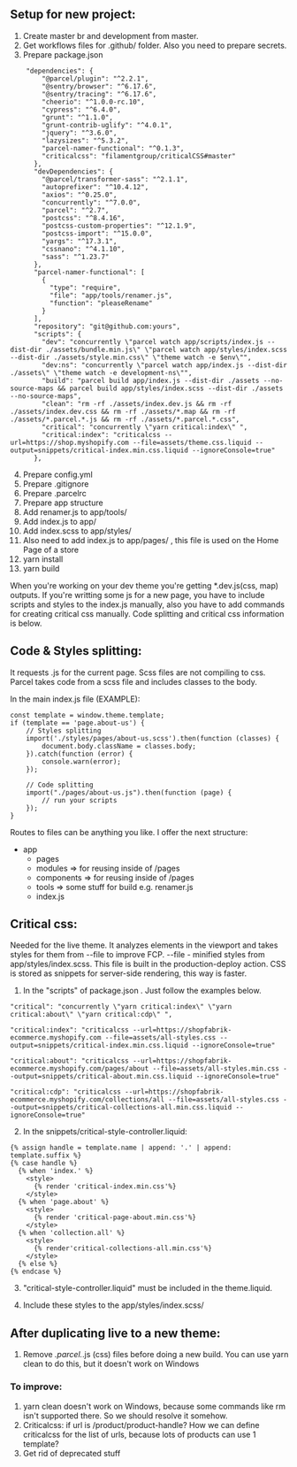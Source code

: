 ## Setup for new project:
1. Create master br and development from master.
2. Get workflows files for .github/ folder. Also you need to prepare secrets.
3. Prepare package.json
```
    "dependencies": {
        "@parcel/plugin": "^2.2.1",
        "@sentry/browser": "^6.17.6",
        "@sentry/tracing": "^6.17.6",
        "cheerio": "^1.0.0-rc.10",
        "cypress": "^6.4.0",
        "grunt": "^1.1.0",
        "grunt-contrib-uglify": "^4.0.1",
        "jquery": "^3.6.0",
        "lazysizes": "^5.3.2",
        "parcel-namer-functional": "^0.1.3",
        "criticalcss": "filamentgroup/criticalCSS#master"
      },
      "devDependencies": {
        "@parcel/transformer-sass": "^2.1.1",
        "autoprefixer": "^10.4.12",
        "axios": "^0.25.0",
        "concurrently": "^7.0.0",
        "parcel": "^2.7",
        "postcss": "^8.4.16",
        "postcss-custom-properties": "^12.1.9",
        "postcss-import": "^15.0.0",
        "yargs": "^17.3.1",
        "cssnano": "^4.1.10",
        "sass": "^1.23.7"
      },
      "parcel-namer-functional": [
        {
          "type": "require",
          "file": "app/tools/renamer.js",
          "function": "pleaseRename"
        }
      ],
      "repository": "git@github.com:yours",
      "scripts": {
        "dev": "concurrently \"parcel watch app/scripts/index.js --dist-dir ./assets/bundle.min.js\" \"parcel watch app/styles/index.scss --dist-dir ./assets/style.min.css\" \"theme watch -e $env\"",
        "dev:ns": "concurrently \"parcel watch app/index.js --dist-dir ./assets\" \"theme watch -e development-ns\"",
        "build": "parcel build app/index.js --dist-dir ./assets --no-source-maps && parcel build app/styles/index.scss --dist-dir ./assets --no-source-maps",
        "clean": "rm -rf ./assets/index.dev.js && rm -rf ./assets/index.dev.css && rm -rf ./assets/*.map && rm -rf ./assets/*.parcel.*.js && rm -rf ./assets/*.parcel.*.css",
        "critical": "concurrently \"yarn critical:index\" ",
        "critical:index": "criticalcss --url=https://shop.myshopify.com --file=assets/theme.css.liquid --output=snippets/critical-index.min.css.liquid --ignoreConsole=true"
      },
```
4. Prepare config.yml
5. Prepare .gitignore
6. Prepare .parcelrc
7. Prepare app structure
8. Add renamer.js to app/tools/
9. Add index.js to app/
10. Add index.scss to app/styles/
11. Also need to add index.js to app/pages/ , this file is used on the Home Page of a store
12. yarn install
13. yarn build

When you're working on your dev theme you're getting *.dev.js(css, map) outputs. If you're writting some js for a new page, you have to include scripts and styles to the index.js manually, also you have to add commands for creating critical css manually. Code splitting and critical css information is below.

## Code & Styles splitting:
It requests .js for the current page. Scss files are not compiling to css. Parcel takes code from a scss file and includes classes to the body.

In the main index.js file (EXAMPLE):

    const template = window.theme.template;
    if (template == 'page.about-us') {
        // Styles splitting
        import('./styles/pages/about-us.scss').then(function (classes) {
            document.body.className = classes.body;
        }).catch(function (error) {
            console.warn(error);
        });
        
        // Code splitting
        import("./pages/about-us.js").then(function (page) {
            // run your scripts
        });
    } 


Routes to files can be anything you like. I offer the next structure:
- app
    - pages
    - modules => for reusing inside of /pages
    - components => for reusing inside of /pages
    - tools => some stuff for build e.g. renamer.js
    - index.js

## Critical css:
Needed for the live theme.
It analyzes elements in the viewport and takes styles for them from --file to improve FCP. --file - minified styles from app/styles/index.scss. This file is built in the production-deploy action. CSS is stored as snippets for server-side rendering, this way is faster.

1. In the "scripts" of package.json . Just follow the examples below.
```
"critical": "concurrently \"yarn critical:index\" \"yarn critical:about\" \"yarn critical:cdp\" ",

"critical:index": "criticalcss --url=https://shopfabrik-ecommerce.myshopify.com --file=assets/all-styles.css --output=snippets/critical-index.min.css.liquid --ignoreConsole=true"

"critical:about": "criticalcss --url=https://shopfabrik-ecommerce.myshopify.com/pages/about --file=assets/all-styles.min.css --output=snippets/critical-about.min.css.liquid --ignoreConsole=true"

"critical:cdp": "criticalcss --url=https://shopfabrik-ecommerce.myshopify.com/collections/all --file=assets/all-styles.css --output=snippets/critical-collections-all.min.css.liquid --ignoreConsole=true"
```
2. In the snippets/critical-style-controller.liquid:
```
{% assign handle = template.name | append: '.' | append: template.suffix %}
{% case handle %}
  {% when 'index.' %}
    <style>
      {% render 'critical-index.min.css'%}
    </style>
  {% when 'page.about' %}
    <style>
      {% render 'critical-page-about.min.css'%}
    </style>
  {% when 'collection.all' %}
    <style>
      {% render'critical-collections-all.min.css'%}
    </style>
  {% else %}
{% endcase %}
```
3. "critical-style-controller.liquid" must be included in the theme.liquid.

4. Include these styles to the app/styles/index.scss/

## After duplicating live to a new theme:
1. Remove *.parcel.*.js (css) files before doing a new build. You can use yarn clean to do this, but it doesn't work on Windows 

### To improve:
1. yarn clean doesn't work on Windows, because some commands like rm isn't supported there. So we should resolve it somehow.
2. Criticalcss: if url is /product/product-handle? How we can define criticalcss for the list of urls, because lots of products can use 1 template?
3. Get rid of deprecated stuff
